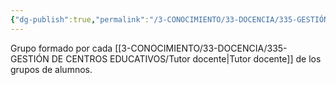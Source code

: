 ```yaml
---
{"dg-publish":true,"permalink":"/3-CONOCIMIENTO/33-DOCENCIA/335-GESTIÓN DE CENTROS EDUCATIVOS/Equipo de tutores/"}
---
```


Grupo formado por cada [[3-CONOCIMIENTO/33-DOCENCIA/335-GESTIÓN DE CENTROS EDUCATIVOS/Tutor docente\|Tutor docente]] de los grupos de alumnos.